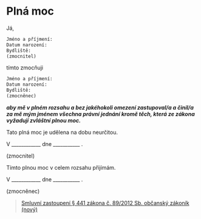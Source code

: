 # Plná moc

Já,

```txt
Jméno a příjmení:
Datum narození:
Bydliště:
(zmocnitel)
```

tímto zmocňuji

```txt
Jméno a příjmení:
Datum narození:
Bydliště:
(zmocněnec)
```

***aby mě v plném rozsahu a bez jakéhokoli omezení zastupoval/a a činil/a za mě mým jménem všechna právní jednání kromě těch, která ze zákona vyžadují zvláštní plnou moc.***

Tato plná moc je udělena na dobu neurčitou.

V ____________ dne ___________ .

(zmocnitel)



Tímto plnou moc v celem rozsahu přijímám.

V ____________ dne ___________ .

(zmocněnec)

> [Smluvní zastoupení § 441 zákona č. 89/2012 Sb. občanský zákoník (nový)](https://www.zakonyprolidi.cz/cs/2012-89#p441)
